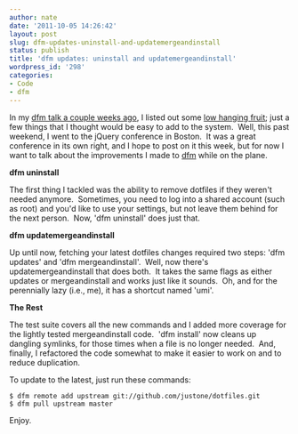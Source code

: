 ```yaml
---
author: nate
date: '2011-10-05 14:26:42'
layout: post
slug: dfm-updates-uninstall-and-updatemergeandinstall
status: publish
title: 'dfm updates: uninstall and updatemergeandinstall'
wordpress_id: '298'
categories:
- Code
- dfm
---
```


In my <a href="/2011/09/23/dfm-presentation-at-la-pm/">dfm talk a couple weeks ago</a>, I listed out some <a href="http://speakerdeck.com/u/ndj/p/using-dfm?slide=35">low hanging fruit</a>; just a few things that I thought would be easy to add to the system.  Well, this past weekend, I went to the jQuery conference in Boston.  It was a great conference in its own right, and I hope to post on it this week, but for now I want to talk about the improvements I made to <a href="/projects/dfm/">dfm</a> while on the plane.

<strong>dfm uninstall</strong>

The first thing I tackled was the ability to remove dotfiles if they weren't needed anymore.  Sometimes, you need to log into a shared account (such as root) and you'd like to use your settings, but not leave them behind for the next person.  Now, 'dfm uninstall' does just that.

<strong>dfm updatemergeandinstall</strong>

Up until now, fetching your latest dotfiles changes required two steps: 'dfm updates' and 'dfm mergeandinstall'.  Well, now there's updatemergeandinstall that does both.  It takes the same flags as either updates or mergeandinstall and works just like it sounds.  Oh, and for the perennially lazy (i.e., me), it has a shortcut named 'umi'.

<strong>The Rest</strong>

The test suite covers all the new commands and I added more coverage for the lightly tested mergeandinstall code.  'dfm install' now cleans up dangling symlinks, for those times when a file is no longer needed.  And, finally, I refactored the code somewhat to make it easier to work on and to reduce duplication.

To update to the latest, just run these commands:

``` plain
$ dfm remote add upstream git://github.com/justone/dotfiles.git
$ dfm pull upstream master
```

Enjoy.

